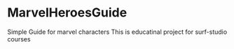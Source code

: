 # MarvelHeroesGuide

Simple Guide for marvel characters
This is educatinal project for surf-studio courses

